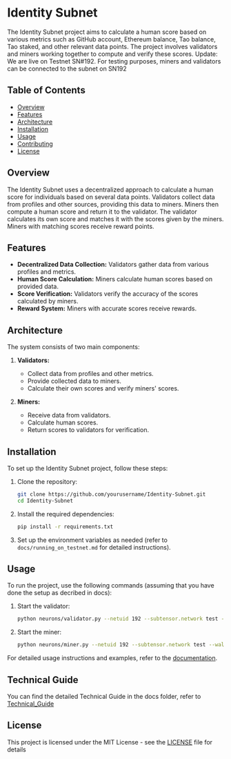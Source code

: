 
# Identity Subnet

The Identity Subnet project aims to calculate a human score based on various metrics such as GitHub account, Ethereum balance, Tao balance, Tao staked, and other relevant data points. The project involves validators and miners working together to compute and verify these scores.
Update: We are live on Testnet SN#192. For testing purposes, miners and validators can be connected to the subnet on SN192

## Table of Contents

- [Overview](#overview)
- [Features](#features)
- [Architecture](#architecture)
- [Installation](#installation)
- [Usage](#usage)
- [Contributing](#contributing)
- [License](#license)

## Overview 

The Identity Subnet uses a decentralized approach to calculate a human score for individuals based on several data points. Validators collect data from profiles and other sources, providing this data to miners. Miners then compute a human score and return it to the validator. The validator calculates its own score and matches it with the scores given by the miners. Miners with matching scores receive reward points.

## Features

- **Decentralized Data Collection:** Validators gather data from various profiles and metrics.
- **Human Score Calculation:** Miners calculate human scores based on provided data.
- **Score Verification:** Validators verify the accuracy of the scores calculated by miners.
- **Reward System:** Miners with accurate scores receive rewards.

## Architecture

The system consists of two main components:

1. **Validators:**
   - Collect data from profiles and other metrics.
   - Provide collected data to miners.
   - Calculate their own scores and verify miners' scores.

2. **Miners:**
   - Receive data from validators.
   - Calculate human scores.
   - Return scores to validators for verification.

## Installation

To set up the Identity Subnet project, follow these steps:

1. Clone the repository:
   ```bash
   git clone https://github.com/yourusername/Identity-Subnet.git
   cd Identity-Subnet
   ```

2. Install the required dependencies:
   ```bash
   pip install -r requirements.txt
   ```

3. Set up the environment variables as needed (refer to `docs/running_on_testnet.md` for detailed instructions).

## Usage

To run the project, use the following commands (assuming that you have done the setup as decribed in docs):

1. Start the validator:
   ```bash
   python neurons/validator.py --netuid 192 --subtensor.network test --wallet.name miner --wallet.hotkey default --logging.debug
   ```

2. Start the miner:
   ```bash
   python neurons/miner.py --netuid 192 --subtensor.network test --wallet.name miner --wallet.hotkey default --logging.debug
   ```

For detailed usage instructions and examples, refer to the [documentation](docs/).

## Technical Guide

You can find the detailed Technical Guide in the docs folder, refer to [Technical_Guide](docs/Technical_Guide.md)

## License

This project is licensed under the MIT License - see the [LICENSE](LICENSE) file for details